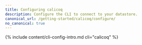 ```yaml
---
title: Configuring calicoq
description: Configure the CLI to connect to your datastore.
canonical_url: /getting-started/calicoq/configure/
no_canonical: true
---
```


{% include content/cli-config-intro.md cli="calicoq" %}
